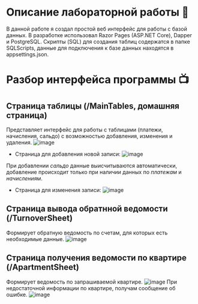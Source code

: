 ﻿# Описание лабораторной работы 📖
 В данной работе я создал простой веб интерфейс для работы с базой данных. В разработке использовал Razor Pages (ASP.NET Core), Dapper и PostgreSQL. 
 Скрипты (SQL) для создания таблиц содержатся в папке SQLScripts, данные для подключения к базе данных находятся в appsettings.json.
 # Разбор интерфейса программы :tv:
 
## Страница таблицы (/MainTables, домашняя страница)
Представляет интерфейс для работы с таблицами (платежи, начисления, сальдо) с возможностью добавления, изменения и удаления.
 ![image](https://github.com/gslnkvmx/DB-P-A-Labs/assets/99653197/b77a891b-b887-47a6-a148-4c44c40d377c)

* Страница для добавления новой записи: 
 ![image](https://github.com/gslnkvmx/DB-P-A-Labs/assets/99653197/e5066196-3586-49c3-8d07-301d63c9b081)

 При добавлении *сальдо* данные выисчитываются автоматически, добавление происходит только при наличии данных по *платежам* и *начислениям*.

 * Страница для изменения записи: 
 ![image](https://github.com/gslnkvmx/DB-P-A-Labs/assets/99653197/002b64c4-47cb-4d89-9400-74dbb9426789)

## Страница вывода обратнной ведомости (/TurnoverSheet)
Формирует обратную ведомость по счетам, для которых есть необходимые данные.
![image](https://github.com/gslnkvmx/DB-P-A-Labs/assets/99653197/787854b6-26ad-498f-9f60-3d7af35ce817)

## Страница получения ведомости по квартире (/ApartmentSheet)
Формирует ведомость по запрашиваемой квартире.
![image](https://github.com/gslnkvmx/DB-P-A-Labs/assets/99653197/ec9f0e40-00a3-4be7-8248-5cfcb092eb95)
При недостаточной информации по квартире, получам сообщение об ошибке.
  ![image](https://github.com/gslnkvmx/DB-P-A-Labs/assets/99653197/1c3c4652-9c3f-4aba-87c6-278b7e90f791)






